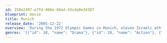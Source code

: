 ```yaml
---
id: 158e2497-e7fd-466e-84ad-43cda0e34387
blueprint: movie
title: Munich
release_date: '2005-12-22'
overview: 'During the 1972 Olympic Games in Munich, eleven Israeli athletes are taken hostage and murdered by a Palestinian terrorist group known as Black September. In retaliation, the Israeli government recruits a group of Mossad agents to track down and execute those responsible for the attack.'
genres: '[{"id": 18, "name": "Drama"}, {"id": 28, "name": "Action"}, {"id": 36, "name": "History"}, {"id": 53, "name": "Thriller"}]'
---
```

